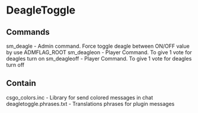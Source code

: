 # DeagleToggle

## Commands
  sm_deagle - Admin command. Force toggle deagle between ON/OFF value by use ADMFLAG_ROOT
  sm_deagleon - Player Command. To give 1 vote for deagles turn on
  sm_deagleoff - Player Command. To give 1 vote for deagles turn off

## Contain
  csgo_colors.inc - Library for send colored messages in chat
  deagletoggle.phrases.txt - Translations phrases for plugin messages
